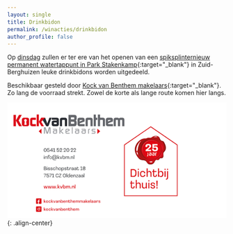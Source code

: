 ```yaml
---
layout: single
title: Drinkbidon
permalink: /winacties/drinkbidon
author_profile: false
---
```


Op [dinsdag](/routes/dinsdag) zullen er ter ere van het openen van een [spiksplinternieuw permanent watertappunt in Park Stakenkamp](https://maps.app.goo.gl/jwistb9g2hQXreoG9){:target="_blank"} in Zuid-Berghuizen leuke drinkbidons worden uitgedeeld.  

Beschikbaar gesteld door [Kock van Benthem makelaars](https://www.kvbm.nl/){:target="_blank"}. Zo lang de voorraad strekt. Zowel de korte als lange route komen hier langs.  

![Kock van Benthem makelaars](/assets/sponsors/KockVanBenthem.png){: .align-center}